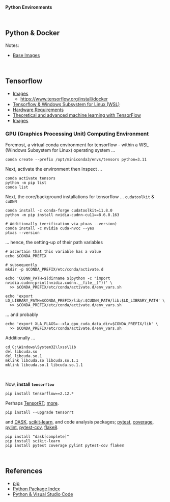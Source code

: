 <br>

**Python Environments**

<br>

## Python & Docker

Notes:
* [Base Images](https://pythonspeed.com/articles/base-image-python-docker-images/)

<br>

## Tensorflow

* [Images](https://hub.docker.com/r/tensorflow/tensorflow/tags)
  * https://www.tensorflow.org/install/docker
* [Tensorflow & Windows Subsystem for Linux (WSL)](https://www.tensorflow.org/install/pip#windows-wsl2)
* [Hardware Requirements](https://www.tensorflow.org/install/pip#hardware_requirements)
* [Theoretical and advanced machine learning with TensorFlow](https://www.tensorflow.org/resources/learn-ml/theoretical-and-advanced-machine-learning)
* [Images](https://www.tensorflow.org/tutorials/load_data/images)


### GPU (Graphics Processing Unit) Computing Environment

Foremost, a virtual conda environment for tensorflow - within a WSL (Windows Subsystem for Linux) operating system ...

```shell
conda create --prefix /opt/miniconda3/envs/tensors python=3.11
```

Next, activate the environment then inspect ...

```shell
conda activate tensors
python -m pip list
conda list
```

Next, the core/background installations for tensorflow ... `cudatoolkit` & `cuDNN`

```shell
conda install -c conda-forge cudatoolkit=11.8.0
python -m pip install nvidia-cudnn-cu11==8.6.0.163

# Additionally (verification via ptxas --version)
conda install -c nvidia cuda-nvcc --yes
ptxas --version
```

... hence, the setting-up of their path variables

```shell
# ascertain that this variable has a value
echo $CONDA_PREFIX

# subsequently
mkdir -p $CONDA_PREFIX/etc/conda/activate.d

echo 'CUDNN_PATH=$(dirname $(python -c "import nvidia.cudnn;print(nvidia.cudnn.__file__)"))' \
  >> $CONDA_PREFIX/etc/conda/activate.d/env_vars.sh
  
echo 'export LD_LIBRARY_PATH=$CONDA_PREFIX/lib/:$CUDNN_PATH/lib:$LD_LIBRARY_PATH' \
  >> $CONDA_PREFIX/etc/conda/activate.d/env_vars.sh
```

... and probably

```shell
echo 'export XLA_FLAGS=--xla_gpu_cuda_data_dir=$CONDA_PREFIX/lib' \
  >> $CONDA_PREFIX/etc/conda/activate.d/env_vars.sh
```

Additionally ...

```commandline
cd C:\Windows\System32\lxss\lib
del libcuda.so
del libcuda.so.1
mklink libcuda.so libcuda.so.1.1
mklink libcuda.so.1 libcuda.so.1.1
```

<br>

Now, **install `tensorflow`**

```shell
pip install tensorflow==2.12.*
```

Perhaps [TensorRT](https://www.tensorflow.org/install/pip#windows-wsl2:~:text=improve%20latency%20and%20throughput%20for%20inference); [more](https://docs.nvidia.com/deeplearning/tensorrt/archives/tensorrt-861/index.html).

```shell
pip install --upgrade tensorrt
```


and [DASK](https://www.dask.org), [scikit-learn](https://scikit-learn.org/stable/), and code analysis packages; [pytest](https://docs.pytest.org/en/latest/), [coverage](https://coverage.readthedocs.io/en/7.3.3/), [pylint](https://pylint.readthedocs.io/en/latest/), [pytest-cov](https://pytest-cov.readthedocs.io/en/latest/), [flake8](https://flake8.pycqa.org/en/latest/).

```shell
pip install "dask[complete]"
pip install scikit-learn
pip install pytest coverage pylint pytest-cov flake8
```

<br>

## References

* [pip](https://pip.pypa.io/en/stable/)
* [Python Package Index](https://pypi.org)
* [Python & Visual Studio Code](https://code.visualstudio.com/docs/python/python-tutorial)


<br>
<br>

<br> 
<br>

<br> 
<br>

<br> 
<br>